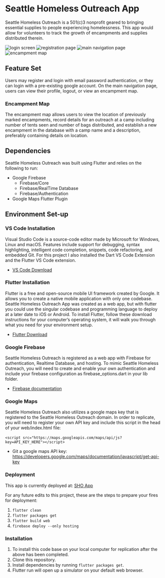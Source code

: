 # Seattle Homeless Outreach App
Seattle Homeless Outreach is a 501(c)3 nonprofit geared to bringing essential supplies to people experiencing homelessness.  This app would allow for volunteers to track the growth of encampments and supplies distributed therein.

![login screen](images/login_screen.png)
![registration page](images/register_page.png)
![main navigation page](images/main_login.png)
![encampment map](images/encampment_map.png)


## Feature Set
Users may register and login with email password authentication, or they can login with a pre-existing google account.  On the main navigation page, users can view their profile, logout, or view an encampment map.

### Encampment Map
The encampment map allows users to view the location of previously marked encampments, record details for an outreach at a camp including number of tents seen and number of bags distributed, and establish a new encampment in the database with a camp name and a description, preferably containing details on location.

## Dependencies
Seattle Homeless Outreach was built using Flutter and relies on the following to run:

- Google Firebase
  - Firebase/Core
  - Firebase/RealTime Database
  - Firebase/Authentication
- Google Maps Flutter Plugin

## Environment Set-up

### VS Code Installation
Visual Studio Code is a source-code editor made by Microsoft for Windows, Linux and macOS. Features include support for debugging, syntax highlighting, intelligent code completion, snippets, code refactoring, and embedded Git.  For this project I also installed the Dart VS Code Extension and the Flutter VS Code extension.

- [VS Code Download](https://code.visualstudio.com/download) 

### Flutter Installation
Flutter is a free and open-source mobile UI framework created by Google. It allows you to create a native mobile application with only one codebase. Seattle Homeless Outreach App was created as a web app, but with flutter you could use the singular codebase and programming language to deploy at a later date to iOS or Android. To install Flutter, follow these download instructions for your computer’s operating system, it will walk you through what you need for your environment setup.  

- [Flutter Download](https://docs.flutter.dev/get-started/install)

### Google Firebase
Seattle Homeless Outreach is registered as a web app with Firebase for authentication, Realtime Database, and hosting.  To mimic Seattle Homeless Outreach, you will need to create and enable your own authentication and include your firebase configuration as firebase_options.dart in your lib folder.

- [Firebase documentation](https://firebase.google.com/docs)

### Google Maps
Seattle Homeless Outreach also utilizes a google maps key that is registered to the Seattle Homeless Outreach domain.  In order to replicate, you will need to register your own API key and include this script in the head of your web/index.html file:

​​ 
`<script src="https://maps.googleapis.com/maps/api/js?key=API_KEY_HERE"></script>`
 
- Git a google maps API key: https://developers.google.com/maps/documentation/javascript/get-api-key 
 
### Deployment
This app is currently deployed at: [SHO App](https://sho-app-339919.web.app/#/)

For any future edits to this project, these are the steps to prepare your fires for deployment:

1. `flutter clean`
2. `flutter packages get`
3. `flutter build web`
4. `firebase deploy --only hosting`

### Installation
1. To install this code base on your local computer for replication after the above has been completed.
2. Clone this repository.
3. Install dependencies by running `flutter packages get`.
4. Flutter run will open up a simulator on your default web browser.




